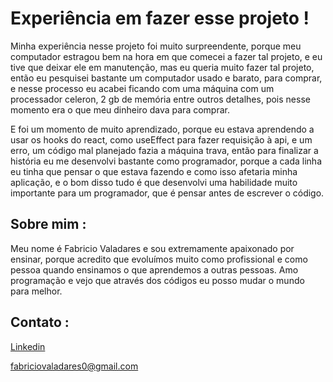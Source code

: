 # Experiência em fazer esse projeto !

Minha experiência nesse projeto foi muito surpreendente, porque meu computador estragou bem na hora em que comecei a fazer tal projeto, e eu tive que deixar ele em manutenção, mas eu queria muito fazer tal projeto, então eu pesquisei bastante um computador usado e barato, para comprar, e nesse processo eu acabei ficando com uma máquina com um processador celeron, 2 gb de memória entre outros detalhes, pois nesse momento era o que meu dinheiro dava para comprar.

E foi um momento de muito aprendizado, porque eu estava aprendendo a usar os hooks do react, como useEffect para fazer requisição à api, e um erro, um código mal planejado fazia a máquina trava, então para finalizar a história eu me desenvolvi bastante como programador, porque a cada linha eu tinha que pensar o que estava fazendo e como isso afetaria minha aplicação, e o bom disso tudo é que desenvolvi uma habilidade muito importante para um programador, que é pensar antes de escrever o código.

## Sobre mim :

Meu nome é Fabricio Valadares e sou extremamente apaixonado por ensinar, porque acredito que evoluímos muito como profissional e como pessoa quando ensinamos o que aprendemos a outras pessoas. Amo programação e vejo que através dos códigos eu posso mudar o mundo para melhor.

## Contato :

[Linkedin](https://www.linkedin.com/in/fabricio-valadares/)

fabriciovaladares0@gmail.com
